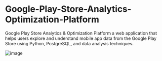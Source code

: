 # Google-Play-Store-Analytics-Optimization-Platform
Google Play Store Analytics &amp; Optimization Platform a web application that helps users explore and understand mobile app data from  the Google Play Store using Python, PostgreSQL, and data analysis techniques.

![image](https://github.com/user-attachments/assets/f88f57db-f5c7-41e9-b8f4-a25669b05692)

